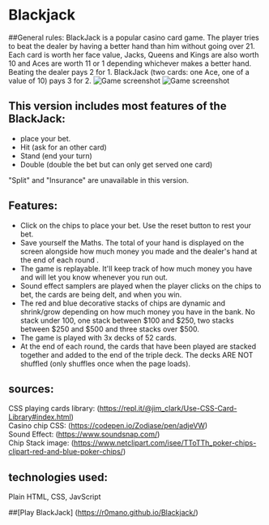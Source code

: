 # Blackjack

##General rules:
BlackJack is a popular casino card game. The player tries to beat the dealer by having a better hand than him without going over 21.
Each card is worth her face value, Jacks, Queens and Kings are also worth 10 and Aces are worth 11 or 1 depending whichever makes a better hand.
Beating the dealer pays 2 for 1. BlackJack (two cards: one Ace, one of a value of 10) pays 3 for 2.
![Game screenshot](https://i.imgur.com/EW8t9Qw.jpg)
![Game screenshot](https://i.imgur.com/QegZXls.jpg)

## This version includes most features of the BlackJack:
- place your bet.
- Hit (ask for an other card)
- Stand (end your turn)
- Double (double the bet but can only get served one card)

"Split" and "Insurance" are unavailable in this version.

## Features:
- Click on the chips to place your bet. Use the reset button to rest your bet.
- Save yourself the Maths. The total of your hand is displayed on the screen alongside how much money you made  and the dealer's hand at the end of each round .
- The game is replayable. It'll keep track of how much money you have and will let you know whenever you run out.
- Sound effect samplers are played when the player clicks on the chips to bet, the cards are being delt, and when you win.
- The red and blue decorative stacks of chips are dynamic and shrink/grow depending on how much money you have in the bank.
No stack under 100, one stack between $100 and $250, two stacks between $250 and $500 and three stacks over $500.
- The game is played with 3x decks of 52 cards.
- At the end of each round, the cards that have been played are stacked together and added to the end of the triple deck.
The decks ARE NOT shuffled (only shuffles once when the page loads).

## sources:
CSS playing cards library: (https://repl.it/@jim_clark/Use-CSS-Card-Library#index.html)  
Casino chip CSS: (https://codepen.io/Zodiase/pen/adjeVW)  
Sound Effect: (https://www.soundsnap.com/)  
Chip Stack image: (https://www.netclipart.com/isee/TToTTh_poker-chips-clipart-red-and-blue-poker-chips/)  


## technologies used:
Plain HTML, CSS, JavScript  

##[Play BlackJack] (https://r0mano.github.io/Blackjack/)

